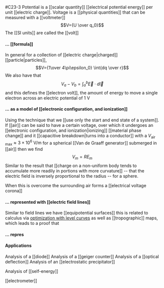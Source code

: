 #C23-3
Potential is a [[scalar quantity]] [[electrical potential energy]] per unit [[electric charge]]. Voltage is a [[physical quantities]] that can be measured with a [[voltmeter]]$$V={U \over q_0}$$
The [[SI units]] are called the [[volt]]

#### ... [[formula]]
In general for a collection of [[electric charge|charged]] [[particle|particles]], $$V={1\over 4\pi\epsilon_0} \int{dq \over r}$$
We also have that $$V_a-V_b=\int_a^b\vec{E}\cdot d\vec{l}$$
and this defines the [[electron volt]], the amount of energy to move a single electron across an electric potential of $1 \text{ V}$

#### ... as a model of [[electronic configuration, and ionization]]
Using the technique that we [[use only the start and end state of a system]]. If [[air]] can be said to have a certain voltage, over which it undergoes an [[electronic configuration, and ionization|ionizing]] [[material phase change]] and it [[capacitive breakdown|turns into a conductor]] with a $V_\text{air max} \approx 3\times 10^6\text{ V/m}$ for a spherical [[Van de Graaff generator]] submerged in [[air]] then we find $$V_m=RE_m$$
Similar to the result that [[charge on a non-uniform body tends to accumulate more readily in portions with more curvature]] -- that the electric field is inversely proportional to the radius -- for a sphere.

When this is overcome the surrounding air forms a [[electrical voltage corona]]

#### ... represented with [[electric field lines]]
Similar to field lines we have [[equipotential surfaces]] this is related to calculus via [optimization with level curves](obsidian://open?vault=Calculus%20Review&file=Multivariable%20Calculus%2FProcesses%20-%20Algorithms%2FOptimization%20of%20functions%20of%20multiple%20variables) as well as [[tropographic]] maps, which leads to a proof that 

#### ... repres

#### Applications
Analysis of a [[diode]]
Analysis of a [[geiger counter]]
Analysis of a [[optical deflection]]
Analysis of an [[electrostatic precipitator]]

Analysis of [[self-energy]]

[[electrometer]]
